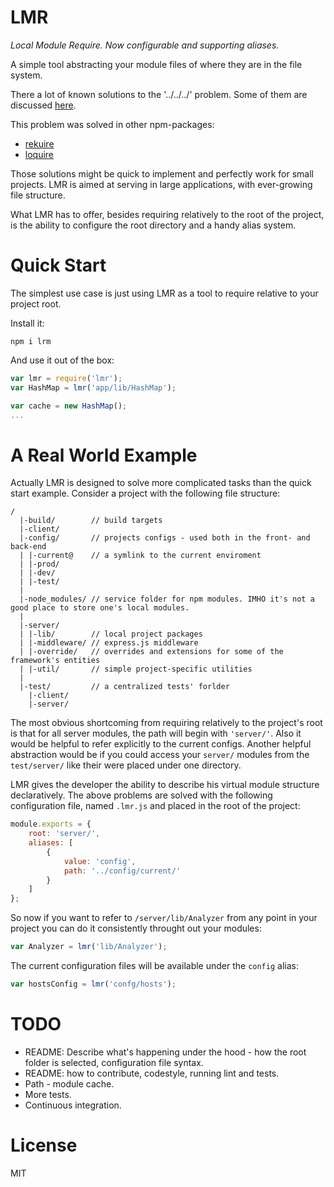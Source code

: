 LMR
===
*Local Module Require. Now configurable and supporting aliases.*

A simple tool abstracting your module files of where they are in the file system.

There a lot of known solutions to the '../../../' problem. Some of them are discussed [here](https://gist.github.com/branneman/8048520).

This problem was solved in other npm-packages:

* [rekuire](https://www.npmjs.org/package/rekuire)
* [loquire](https://www.npmjs.org/package/loquire)

Those solutions might be quick to implement and perfectly work for small projects. LMR is aimed at serving in large applications, with ever-growing file structure.

What LMR has to offer, besides requiring relatively to the root of the project, is the ability to configure the root directory and a handy alias system.

Quick Start
===

The simplest use case is just using LMR as a tool to require relative to your project root.

Install it:
```
npm i lrm
```

And use it out of the box:
```javascript
var lmr = require('lmr');
var HashMap = lmr('app/lib/HashMap');

var cache = new HashMap();
...
```

A Real World Example
===
Actually LMR is designed to solve more complicated tasks than the quick start example. Consider a project with the following file structure:
```
/
  |-build/        // build targets
  |-client/
  |-config/       // projects configs - used both in the front- and back-end
  | |-current@    // a symlink to the current enviroment
  | |-prod/
  | |-dev/
  | |-test/
  |
  |-node_modules/ // service folder for npm modules. IMHO it's not a good place to store one's local modules.
  |
  |-server/
  | |-lib/        // local project packages
  | |-middleware/ // express.js middleware
  | |-override/   // overrides and extensions for some of the framework's entities
  | |-util/       // simple project-specific utilities
  |
  |-test/         // a centralized tests' forlder
    |-client/
    |-server/

```
The most obvious shortcoming from requiring relatively to the project's root is that for all server modules, the path will begin with `'server/'`. Also it would be helpful to refer explicitly to the current configs. Another helpful abstraction would be if you could access your `server/` modules from the `test/server/` like their were placed under one directory.

LMR gives the developer the ability to describe his virtual module structure declaratively. The above problems are solved with the following configuration file, named `.lmr.js` and  placed in the root of the project:
```javascript
module.exports = {
    root: 'server/',
    aliases: [
        {
            value: 'config',
            path: '../config/current/'
        }
    ]
};
```

So now if you want to refer to `/server/lib/Analyzer` from any point in your project you can do it consistently throught out your modules:
```javascript
var Analyzer = lmr('lib/Analyzer');
```

The current configuration files will be available under the `config` alias:
```javascript
var hostsConfig = lmr('confg/hosts');
```

TODO
===
* README: Describe what's happening under the hood - how the root folder is selected, configuration file syntax.
* README: how to contribute, codestyle, running lint and tests.
* Path - module cache.
* More tests.
* Continuous integration.

License
===
MIT
